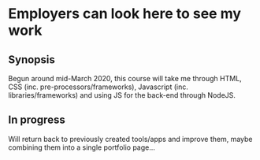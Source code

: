 # Employers can look here to see my work

## Synopsis

Begun around mid-March 2020,  this course will take me through HTML, CSS (inc. pre-processors/frameworks), Javascript (inc. libraries/frameworks) and using JS for the back-end through NodeJS. 

## In progress

Will return back to previously created tools/apps and improve them, maybe combining them into a single portfolio page...


